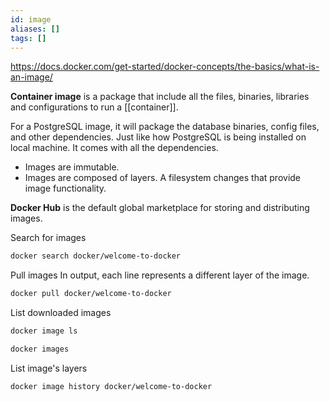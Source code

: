 ```yaml
---
id: image
aliases: []
tags: []
---
```


https://docs.docker.com/get-started/docker-concepts/the-basics/what-is-an-image/

**Container image** is a package that include all the files, binaries, libraries and configurations to run a [[container]].

For a PostgreSQL image, it will package the database binaries, config files, and other dependencies.
Just like how PostgreSQL is being installed on local machine. It comes with all the dependencies.
- Images are immutable.
- Images are composed of layers. A filesystem changes that provide image functionality.

**Docker Hub** is the default global marketplace for storing and distributing images.

Search for images
```bash
docker search docker/welcome-to-docker
```

Pull images
In output, each line represents a different layer of the image.
```bash
docker pull docker/welcome-to-docker
```

List downloaded images
```bash
docker image ls
```
```bash
docker images
```

List image's layers
```bash
docker image history docker/welcome-to-docker
```
